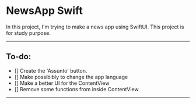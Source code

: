 
<h1>NewsApp Swift</h1>

In this project, I'm trying to make a news app using SwiftUI.
This project is for study purpose.

----------------

<h2>To-do:</h2>

- [] Create the 'Assunto' button.
- [] Make possibibly to change the app language
- [] Make a better UI for the ContentView
- [] Remove some functions from inside ContentView

----------------
